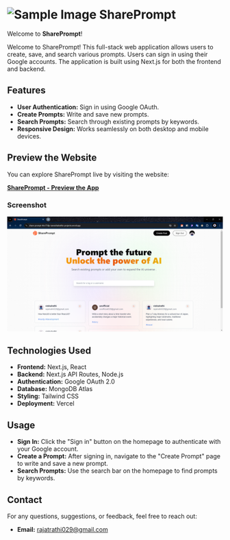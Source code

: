 # **<img src="https://github.com/iamvishalrathi/share-prompt/blob/main/public/assets/images/logo.svg" alt="Sample Image" width="25"/> SharePrompt**
Welcome to **SharePrompt**!

Welcome to SharePrompt! This full-stack web application allows users to create, save, and search various prompts. Users can sign in using their Google accounts. The application is built using Next.js for both the frontend and backend.


## **Features**

- **User Authentication:** Sign in using Google OAuth.
- **Create Prompts:** Write and save new prompts.
- **Search Prompts:** Search through existing prompts by keywords.
- **Responsive Design:** Works seamlessly on both desktop and mobile devices.

## **Preview the Website**

You can explore SharePrompt live by visiting the website:

[**SharePrompt - Preview the App**](https://shareprompt.onrender.com/)


### **Screenshot**
![image](https://github.com/iamvishalrathi/SharePrompt/blob/main/public/assets/images/sns.png)



## **Technologies Used**
- **Frontend:** Next.js, React
- **Backend:** Next.js API Routes, Node.js
- **Authentication:** Google OAuth 2.0
- **Database:** MongoDB Atlas
- **Styling:** Tailwind CSS
- **Deployment:** Vercel

## **Usage**
- **Sign In:** Click the "Sign in" button on the homepage to authenticate with your Google account.
- **Create a Prompt:** After signing in, navigate to the "Create Prompt" page to write and save a new prompt.
- **Search Prompts:** Use the search bar on the homepage to find prompts by keywords.


## **Contact**
For any questions, suggestions, or feedback, feel free to reach out:
- **Email:** [rajatrathi029@gmail.com](mailto:rajatrathi029@gmail.com)
